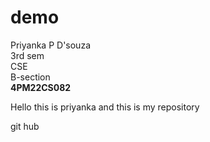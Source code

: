 # demo
Priyanka P D'souza <br> 
3rd sem <br>
CSE <br> B-section <br>
 <b> 4PM22CS082 </b>
 <html>
  <head>
   <title> My first account </title>
  </head>
  <body>
  <p>Hello this is priyanka and this is my repository </p>
   <h> git hub </h>
  </body>
 </html>
 

